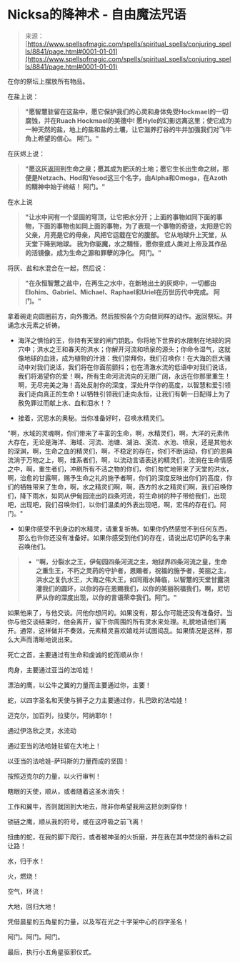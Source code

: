 <!--yml

分类：未分类

日期：2024年06月12日 18:44:24

-->

# Nicksa的降神术 - 自由魔法咒语

> 来源：[https://www.spellsofmagic.com/spells/spiritual_spells/conjuring_spells/8841/page.html#0001-01-01](https://www.spellsofmagic.com/spells/spiritual_spells/conjuring_spells/8841/page.html#0001-01-01)

在你的祭坛上摆放所有物品。

在盐上说：

> **"愿智慧驻留在这盐中，愿它保护我们的心灵和身体免受Hockmael的一切腐蚀，并在Ruach Hockmael的美德中! 愿Hyle的幻影远离这里；使它成为一种天然的盐，地上的盐和盐的土壤，让它滋养打谷的牛并加强我们对飞牛角上希望的信心。 阿门。"**

在灰烬上说：

> **"愿这灰返回到生命之泉；愿其成为肥沃的土地；愿它生长出生命之树，那便是Netzach、Hod和Yesod这三个名字，由Alpha和Omega，在Azoth的精神中始于终结！ 阿门。"**

在水上说

> **"让水中间有一个坚固的穹顶，让它把水分开；上面的事物如同下面的事物，下面的事物也如同上面的事物，为了表现一个事物的奇迹，太阳是它的父亲，月亮是它的母亲，风把它运载在它的腹部。 它从地球升上天堂，从天堂下降到地球。 我为你驱魔，水之精怪，愿你变成人类对上帝及其作品的活镜像，成为生命之源和罪孽的净化。 阿门。"**

将灰、盐和水混合在一起，然后说：

> **"在永恒智慧之盐中，在再生之水中，在新地出土的灰烬中，一切都由Elohim、Gabriel、Michael、Raphael和Uriel在历世历代中完成。 阿门。"**

拿着碗走向圆圈前方，向外撒洒。然后按照各个方向做同样的动作。返回祭坛。并诵念水元素之祈祷。

-   海洋之惧怕的王，你持有天堂的闸门钥匙，你将地下世界的水限制在地球的洞穴中；洪水之王和春天的洪水；你解开河流和喷泉的源头；你命令湿气，这就像地球的血液，成为植物的汁液：我们崇拜你，我们召唤你！在大海的巨大骚动中对我们说话，我们将在你面前颤抖；也在清澈水流的低语中对我们说话，我们将渴望你的爱！啊，所有生命河流流向的无限广阔，永远在你那里重生！啊，无尽完美之海！高处反射你的深度，深处升华你的高度，以智慧和爱引领我们走向真正的生命！以牺牲引领我们走向永恒，让我们有朝一日配得上为了赦免罪过而献上水、血和泪水！？

-   接着，沉思水的奥秘。当你准备好时，召唤水精灵们。

"啊，水域的灵魂啊，你们带来了丰富的生命，啊，水精灵们，啊，大洋的元素伟大存在，无论是海洋、海域、河流、池塘、湖泊、溪流、水池、喷泉，还是其他水的深渊，啊，生命之血的精灵们，啊，不稳定的存在，你们不断运动，你们的恩典流淌于万物之上，啊，维系者们，啊，以流动言语表达的精灵们，流淌在生命情感之中，啊，重生者们，冲刷所有不洁之物的你们，你们匆忙地带来了天堂的洪水，啊，治愈的甘露啊，赐予生命之礼的施予者啊，你们的深度反映出你们的高度，你们的牺牲带来了生命，啊，水之精灵们啊，啊，西方的水之精灵们啊，我们召唤你们，降下雨水，如同从伊甸园流出的四条河流，将生命树的种子带给我们，出现吧，出现吧，我们召唤你们，以你们温柔的外表出现吧，啊，宏伟的存在们。阿门。"

-   如果你感受不到身边的水精灵，请重复祈祷。如果你仍然感觉不到任何东西，那么也许你还没有准备好。如果你感受到他们的存在，请说出尼切萨的名字来召唤他们。

> -   **"啊，分裂水之王，伊甸园四条河流之主，地狱界四条河流之皇，生命之重生王，不朽之灵药的守护者，恩赐者，祝福的施予者，美丽之主，洪水之复仇水王，大海之伟大王，如同雨水降临，以智慧的天堂甘露浇灌我们的圆环，以你的存在恩赐我们，以你的美丽祝福我们，啊，尼切萨从你的深度出现，以你的言语荣幸我们。阿门。"**

如果他来了，与他交谈。问他你想问的。如果没有，那么你可能还没有准备好。当你与他交谈结束时，他会离开，留下你周围的所有灵水来处理。礼貌地请他们离开。通常，这样做并不奏效。元素精灵喜欢嬉戏并试图捣乱。如果情况是这样，那么大声而清晰地说出来。

死亡之首，主要通过有生命和虔诚的蛇而顺从你！

肉身，主要通过亚当的法哈娃！

漂泊的鹰，以公牛之翼的力量而主要通过你，主要！

蛇，以四字圣名和天使与狮子之力主要通过你，扎巴欧的法哈娃！

迈克尔，加百列，拉斐尔，阿纳耶尔！

通过伊洛欣之灵，水流动

通过亚当的法哈娃驻留在大地上！

以亚当的法哈娃-萨玛斯的力量而成的坚固！

按照迈克尔的力量，以火行审判！

瞎眼的天使，顺从，或者随着这圣水消失！

工作和翼牛，否则就回到大地去，除非你希望我用这把剑刺穿你！

锁链之鹰，顺从我的符号，或在这呼吸之前飞离！

扭曲的蛇，在我的脚下爬行，或者被神圣的火折磨，并在我在其中焚烧的香料之前让路！

水，归于水！

火，燃烧！

空气，环流！

大地，回归大地！

凭借晨星的五角星的力量，以及写在光之十字架中心的四字圣名！

阿门。阿门。阿门。

最后，执行小五角星驱邪仪式。
